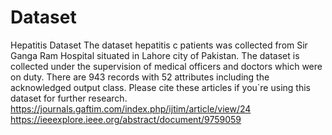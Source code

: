 # Dataset
Hepatitis Dataset
The dataset hepatitis c patients was collected from Sir Ganga Ram Hospital situated in Lahore city of Pakistan. The dataset is collected under the supervision of medical officers and doctors which were on duty. There are 943 records with 52 attributes including the acknowledged output class.
Please cite these articles if you`re using this dataset for further research.
https://journals.gaftim.com/index.php/ijtim/article/view/24
https://ieeexplore.ieee.org/abstract/document/9759059
